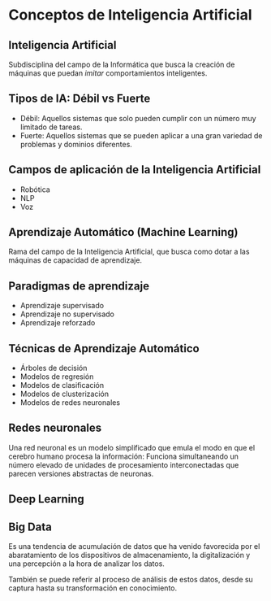 # Conceptos de Inteligencia Artificial

## Inteligencia Artificial

Subdisciplina del campo de la Informática que busca la creación de máquinas que puedan *imitar* comportamientos inteligentes.

## Tipos de IA: Débil vs Fuerte

* Débil: Aquellos sistemas que solo pueden cumplir con un número muy limitado de tareas.
* Fuerte: Aquellos sistemas que se pueden aplicar a una gran variedad de problemas y dominios diferentes.

## Campos de aplicación de la Inteligencia Artificial

* Robótica
* NLP
* Voz

## Aprendizaje Automático (Machine Learning)

Rama del campo de la Inteligencia Artificial, que busca como dotar a las máquinas de capacidad de aprendizaje.

## Paradigmas de aprendizaje

* Aprendizaje supervisado
* Aprendizaje no supervisado
* Aprendizaje reforzado

 ## Técnicas de Aprendizaje Automático
 
 * Árboles de decisión
 * Modelos de regresión
 * Modelos de clasificación
 * Modelos de clusterización
 * Modelos de redes neuronales

## Redes neuronales

Una red neuronal es un modelo simplificado que emula el modo en que el cerebro humano procesa la información: Funciona simultaneando un número elevado de unidades de procesamiento interconectadas que parecen versiones abstractas de neuronas.

## Deep Learning



## Big Data
Es una tendencia de acumulación de datos que ha venido favorecida por el abaratamiento de los dispositivos de almacenamiento, la digitalización y una percepción a la hora de analizar los datos.

También se puede referir al proceso de análisis de estos datos, desde su captura hasta su transformación en conocimiento.




